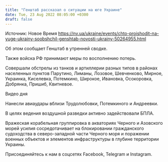 ```yaml
---
title: "Генштаб рассказал о ситуации на юге Украине"
date: Tue, 23 Aug 2022 08:05:00 +0300
draft: false
---
```

Источник: Новое Время https://nv.ua/ukraine/events/chto-proishodit-na-yuge-ukrainy-soobshchil-genshtab-novosti-ukrainy-50264955.html


Об этом сообщает Генштаб в утренней сводке.

Также войска РФ принимают меры по восполнению потерь.

Совершали обстрелы из танков и артиллерии разных типов в районах населенных пунктов Парутино, Лиманы, Лозовое, Шевченково, Мирное, Украинка, Киселевка, Потемкино, Широкое, Ивановка, Осокоровка, Добрянка, Пришиб, Квитневое.

 Видео дня   

Нанесли авиаудары вблизи Трудолюбовки, Потемкиного и Андреевки.

В целях ведения воздушной разведки активно задействовали БПЛА.

Вражеская корабельная группировка в акваториях Черного и Азовского морей усилия сосредотачивает на блокировании гражданского судоходства в северо-западной части Черного моря и поражении военных объектов и элементов инфраструктуры в глубине территории Украины.

Присоединяйтесь к нам в соцсетях Facebook, Telegram и Instagram.
